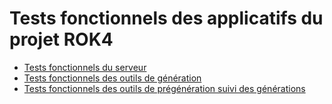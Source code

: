 # Tests fonctionnels des applicatifs du projet ROK4

* [Tests fonctionnels du serveur](server/README.md)
* [Tests fonctionnels des outils de génération](generation/README.md)
* [Tests fonctionnels des outils de prégénération suivi des générations](pregeneration-generation/README.md)